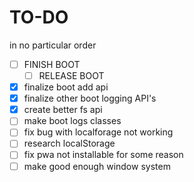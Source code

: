 # TO-DO
in no particular order

- [ ] FINISH BOOT
    - [ ] RELEASE BOOT
- [x] finalize boot add api
- [x] finalize other boot logging API's
- [x] create better fs api
- [ ] make boot logs classes
- [ ] fix bug with localforage not working
- [ ] research localStorage
- [ ] fix pwa not installable for some reason
- [ ] make good enough window system
